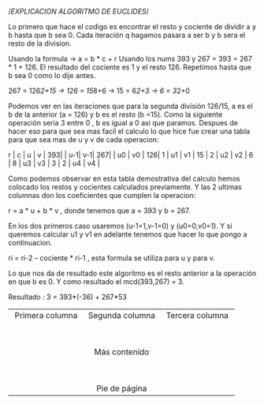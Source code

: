 /*EXPLICACION ALGORITMO DE EUCLIDES*/

Lo primero que hace el codigo es encontrar el resto y cociente de dividir a y b hasta que b sea 0. Cada iteración q hagamos pasara a ser b y b sera el resto de la division.

Usando la formula    -> a = b * c + r
Usando los nums 393 y 267 = 393 = 267 * 1 + 126.
El resultado del cociente es 1 y el resto 126. Repetimos hasta que b sea 0 como lo dije antes.

267 = 126*2+15 -> 126 = 15*8+6 -> 15 = 6*2+3 -> 6 = 3*2+0

Podemos ver en las iteraciones que para la segunda división 126/15, a es el b de la anterior (a = 126) y b es el resto (b =15). Como la siguiente operación seria 3 entre 0 , b es 
igual a 0 asi que paramos. Despues de hacer eso para que sea mas facil el calculo lo que hice fue crear una tabla para que sea mas  de u y v de cada operacion: 

r  | c  | u  | v  |
393|    | u-1| v-1|
267|    | u0 | v0 |
126| 1  | u1 | v1 |
15 | 2  | u2 | v2 |
6  | 8  | u3 | v3 |
3  | 2  | u4 | v4 |

Como podemos observar en esta tabla demostrativa del calculo hemos colocado los restos y cocientes calculados previamente. Y las 2 ultimas columnas don los coeficientes que cumplen la operacion:

r = a * u + b * v , donde tenemos que a = 393 y b = 267.

En los dos primeros caso usaremos (u-1=1,v-1=0) y (u0=0,v0=1). Y si queremos calcular u1 y v1 en adelante tenemos que hacer lo que pongo a continuacion.

ri = ri-2 – cociente * ri-1 , esta formula se utiliza para u y para v.

Lo que nos da de resultado este algoritmo es el resto anterior a la operación en que b es 0. Y como resultado el mcd(393,267) = 3.

Resultado : 3 = 393*(-36) + 267*53

<table style="width: 100%; text-align: center;">
  <tr>
    <td style="width: 33%;">Primera columna</td>
    <td style="width: 33%;">Segunda columna</td>
    <td style="width: 33%;">Tercera columna</td>
  </tr>
  <tr>
    <td colspan="3" style="width: 100%; padding-top: 50px;">Más contenido</td>
  </tr>
  <tr>
    <td  colspan="3" style="width: 100%; padding-top: 50px;">Pie de página</td>
  </tr>
</table>

